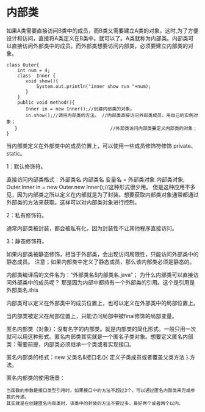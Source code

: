 # 内部类

如果A类需要直接访问B类中的成员，而B类又需要建立A类的对象。这时,为了方便设计和访问，直接将A类定义在B类中。就可以了。A类就称为内部类。内部类可以直接访问外部类中的成员。而外部类想要访问内部类，必须要建立内部类的对象。

    class Outer{
        int num = 4;  
        class  Inner {
           void show(){
               System.out.println("inner show run "+num);
           }
        }
        public void method(){
           Inner in = new Inner();//创建内部类的对象。
           in.show();//调用内部类的方法。 //内部类直接访问外部类成员，用自己的实例对象；
       }                                  //外部类访问内部类要定义内部类的对象；
    }
当内部类定义在外部类中的成员位置上，可以使用一些成员修饰符修饰 private、static。

1：默认修饰符。

直接访问内部类格式：外部类名.内部类名 变量名 =  外部类对象.内部类对象;
Outer.Inner in = new Outer.new Inner();//这种形式很少用。
  但是这种应用不多见，因为内部类之所以定义在内部就是为了封装。想要获取内部类对象通常都通过外部类的方法来获取。这样可以对内部类对象进行控制。
  
2：私有修饰符。

  通常内部类被封装，都会被私有化，因为封装性不让其他程序直接访问。
  
3：静态修饰符。

  如果内部类被静态修饰，相当于外部类，会出现访问局限性，只能访问外部类中的静态成员。
  注意；如果内部类中定义了静态成员，那么该内部类必须是静态的。
  
内部类编译后的文件名为：“外部类名$内部类名.java”；
为什么内部类可以直接访问外部类中的成员呢？
那是因为内部中都持有一个外部类的引用。这个是引用是 外部类名.this

内部类可以定义在外部类中的成员位置上，也可以定义在外部类中的局部位置上。

当内部类被定义在局部位置上，只能访问局部中被final修饰的局部变量。

匿名内部类（对象）：没有名字的内部类。就是内部类的简化形式。一般只用一次就可以用这种形式。匿名内部类其实就是一个匿名子类对象。想要定义匿名内部类：需要前提，内部类必须继承一个类或者实现接口。

匿名内部类的格式：new 父类名&接口名(){ 定义子类成员或者覆盖父类方法 }.方法。

匿名内部类的使用场景：

    当函数的参数是接口类型引用时，如果接口中的方法不超过3个。可以通过匿名内部类来完成参数的传递。
    其实就是在创建匿名内部类时，该类中的封装的方法不要过多，最好两个或者两个以内。
